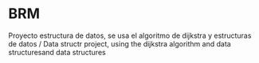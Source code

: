 # BRM
Proyecto estructura de datos, se usa el algoritmo de dijkstra y estructuras de datos / Data structr project, using the dijkstra algorithm and data structuresand data structures

